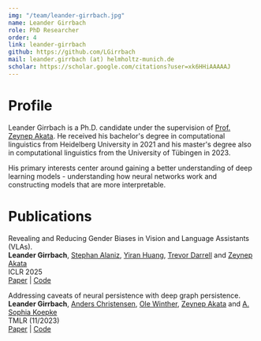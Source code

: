 ```yaml
---
img: "/team/leander-girrbach.jpg"
name: Leander Girrbach
role: PhD Researcher
order: 4
link: leander-girrbach
github: https://github.com/LGirrbach
mail: leander.girrbach (at) helmholtz-munich.de
scholar: https://scholar.google.com/citations?user=xk6HHiAAAAAJ
---
```


# Profile
Leander Girrbach is a Ph.D. candidate under the supervision of [Prof. Zeynep Akata](https://www.eml-unitue.de/people/zeynep-akata).
He received his bachelor's degree in computational linguistics from Heidelberg University in 2021 and his master's degree also in computational linguistics from the University of Tübingen in 2023.

His primary interests center around gaining a better understanding of deep learning models - understanding how neural networks work and constructing models that are more interpretable.

# Publications

Revealing and Reducing Gender Biases in Vision and Language Assistants (VLAs).\
**Leander Girrbach**, [Stephan Alaniz](https://www.eml-unitue.de/people/stephan-alaniz), [Yiran Huang](https://www.eml-unitue.de/people/yiran-huang), [Trevor Darrell](https://people.eecs.berkeley.edu/~trevor/) and [Zeynep Akata](https://www.eml-unitue.de/people/zeynep-akata)\
ICLR 2025\
[Paper](https://arxiv.org/abs/2410.19314) | [Code](https://github.com/ExplainableML/vla-gender-bias)

Addressing caveats of neural persistence with deep graph persistence.\
**Leander Girrbach**, [Anders Christensen](https://www.eml-unitue.de/people/anders-christensen), [Ole Winther](https://www.eml-unitue.de/people/ole-winther), [Zeynep Akata](https://www.eml-unitue.de/people/zeynep-akata) and [A. Sophia Koepke](https://akoepke.github.io/)\
TMLR (11/2023)\
[Paper](https://arxiv.org/abs/2307.10865) | [Code](https://github.com/ExplainableML/Deep-Graph-Persistence)
